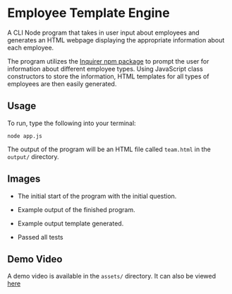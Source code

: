 # Employee Template Engine

A CLI Node program that takes in user input about employees and generates an HTML webpage displaying the appropriate information about each employee.

The program utilizes the [Inquirer npm package](https://github.com/SBoudrias/Inquirer.js/) to prompt the user for information about different employee types. Using JavaScript class constructors to store the information, HTML templates for all types of employees are then easily generated. 

## Usage 

To run, type the following into your terminal:

    node app.js

The output of the program will be an HTML file called `team.html` in the `output/` directory. 

## Images

* The initial start of the program with the initial question.

* Example output of the finished program.

* Example output template generated. 

* Passed all tests

## Demo Video

A demo video is available in the `assets/` directory. It can also be viewed [here]()
